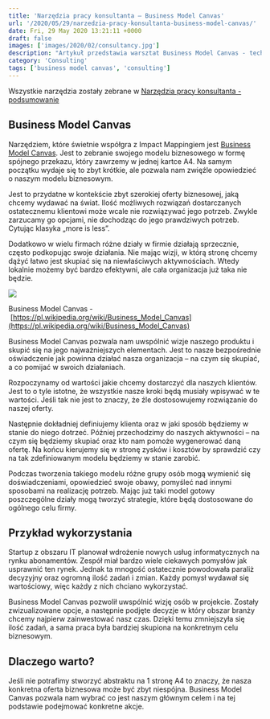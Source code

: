 ```yaml
---
title: 'Narzędzia pracy konsultanta – Business Model Canvas'
url: '/2020/05/29/narzedzia-pracy-konsultanta-business-model-canvas/'
date: Fri, 29 May 2020 13:21:11 +0000
draft: false
images: ['images/2020/02/consultancy.jpg']
description: "Artykuł przedstawia warsztat Business Model Canvas - technikę, która pozwala uchwycić kontekst biznesowy firmy na jednej kartce A4."
category: 'Consulting'
tags: ['business model canvas', 'consulting']
---
```


Wszystkie narzędzia zostały zebrane w [Narzędzia pracy konsultanta - podsumowanie](/2020/02/04/narzedzia-pracy-konsultanta-podsumowanie)

## Business Model Canvas

Narzędziem, które świetnie współgra z Impact Mappingiem jest [Business Model Canvas](https://www.strategyzer.com/canvas/business-model-canvas). Jest to zebranie swojego modelu biznesowego w formę spójnego przekazu, który zawrzemy w jednej kartce A4. Na samym początku wydaje się to zbyt krótkie, ale pozwala nam zwięźle opowiedzieć o naszym modelu biznesowym.

Jest to przydatne w kontekście zbyt szerokiej oferty biznesowej, jaką chcemy wydawać na świat. Ilość możliwych rozwiązań dostarczanych ostatecznemu klientowi może wcale nie rozwiązywać jego potrzeb. Zwykle zarzucamy go opcjami, nie dochodząc do jego prawdziwych potrzeb. Cytując klasyka „more is less”.

Dodatkowo w wielu firmach różne działy w firmie działają sprzecznie, często podkopując swoje działania. Nie mając wizji, w którą stronę chcemy dążyć łatwo jest skupiać się na niewłaściwych aktywnościach. Wtedy lokalnie możemy być bardzo efektywni, ale cała organizacja już taka nie będzie.

![](https://upload.wikimedia.org/wikipedia/commons/thumb/1/10/Business_Model_Canvas.png/1920px-Business_Model_Canvas.png)

Business Model Canvas - [https://pl.wikipedia.org/wiki/Business_Model_Canvas](https://pl.wikipedia.org/wiki/Business_Model_Canvas)

Business Model Canvas pozwala nam uwspólnić wizje naszego produktu i skupić się na jego najważniejszych elementach. Jest to nasze bezpośrednie oświadczenie jak powinna działać nasza organizacja – na czym się skupiać, a co pomijać w swoich działaniach.

Rozpoczynamy od wartości jakie chcemy dostarczyć dla naszych klientów. Jest to o tyle istotne, że wszystkie nasze kroki będą musiały wpisywać w te wartości. Jeśli tak nie jest to znaczy, że źle dostosowujemy rozwiązanie do naszej oferty.

Następnie dokładniej definiujemy klienta oraz w jaki sposób będziemy w stanie do niego dotrzeć. Później przechodzimy do naszych aktywności – na czym się będziemy skupiać oraz kto nam pomoże wygenerować daną ofertę. Na końcu kierujemy się w stronę zysków i kosztów by sprawdzić czy na tak zdefiniowanym modelu będziemy w stanie zarobić.

Podczas tworzenia takiego modelu różne grupy osób mogą wymienić się doświadczeniami, opowiedzieć swoje obawy, pomyśleć nad innymi sposobami na realizację potrzeb. Mając już taki model gotowy poszczególne działy mogą tworzyć strategie, które będą dostosowane do ogólnego celu firmy.

## Przykład wykorzystania

Startup z obszaru IT planował wdrożenie nowych usług informatycznych na rynku abonamentów. Zespół miał bardzo wiele ciekawych pomysłów jak usprawnić ten rynek. Jednak ta mnogość ostatecznie powodowała paraliż decyzyjny oraz ogromną ilość zadań i zmian. Każdy pomysł wydawał się wartościowy, więc każdy z nich chciano wykorzystać.

Business Model Canvas pozwolił uwspólnić wizję osób w projekcie. Zostały zwizualizowane opcje, a następnie podjęte decyzje w który obszar branży chcemy najpierw zainwestować nasz czas. Dzięki temu zmniejszyła się ilość zadań, a sama praca była bardziej skupiona na konkretnym celu biznesowym.

## Dlaczego warto?

Jeśli nie potrafimy stworzyć abstraktu na 1 stronę A4 to znaczy, że nasza konkretna oferta biznesowa może być zbyt niespójna. Business Model Canvas pozwala nam wybrać co jest naszym głównym celem i na tej podstawie podejmować konkretne akcje.